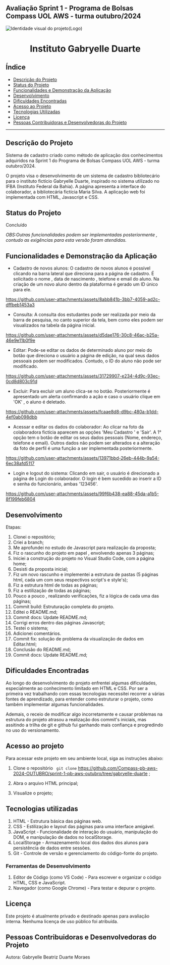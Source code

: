 ## Avaliação Sprint 1 - Programa de Bolsas Compass UOL  AWS - turma outubro/2024

![Identidade visual do projeto(Logo)](https://github.com/user-attachments/assets/8460c12f-ab60-4549-9f2a-e3fe5c8216c8)

<h1 align="center"> Instituto Gabryelle Duarte </h1>

## Índice

- [Descrição do Projeto](#descrição-do-projeto)
- [Status do Projeto](#status-do-projeto)
- [Funcionalidades e Demonstração da Aplicação](#funcionalidades-e-demonstração-da-aplicação)
- [Desenvolvimento](#desenvolvimento)
- [Dificuldades Encontradas](#dificuldades-encontradas)
- [Acesso ao Projeto](#acesso-ao-projeto)
- [Tecnologias Utilizadas](#tecnologias-utilizadas)
- [Licença](#licença)
- [Pessoas Contribuidoras e Desenvolvedoras do Projeto](#pessoas-contribuidoras-e-desenvolvedoras-do-projeto)
---

## Descrição do Projeto

Sistema de cadastro criado como método de aplicação dos conhecimentos adquiridos na Sprint 1 do Programa de Bolsas Compass UOL  AWS - turma outubro/2024.

O projeto visa o desenvolvimento de um sistema de cadastro bibliotecário para o instituto fictício Gabryelle Duarte, inspirado no sistema utilizado no IFBA (Instituto Federal da Bahia). A página apresenta a interface do colaborador, a bibliotecária fictícia Maria Silva. 
A aplicação web foi implementada com HTML, Javascript e CSS. 


## Status do Projeto
Concluído

*OBS:Outras funcionalidades podem ser implementadas posteriormente , contudo as exigências para esta versão foram atendidas.*

## Funcionalidades e Demonstração da Aplicação

- Cadastro de novos alunos: O cadastro de novos alunos é possível clicando na barra lateral que direciona para a página de cadastro. É solicitado o nome , data de nascimento , telefone e email do aluno. Na criação de um novo aluno  dentro da plataforma é gerado um ID único para ele.
  
https://github.com/user-attachments/assets/8abb841b-3bb7-4059-ad2c-dffbeb1453a3

- Consulta: A consulta dos estudantes pode ser realizada por meio da barra de pesquisa, no canto superior da tela, bem como eles podem ser visualizados na tabela da página inicial.
  
https://github.com/user-attachments/assets/d5dae176-30c8-46ac-b25a-46e9e11b0f9e

- Editar: Pode-se editar os dados de determinado aluno por meio do botão que direciona o usuário a página  de edição, na qual seus dados pessoais podem ser modificados. Contudo, o ID do aluno não pode ser modificado.
  
https://github.com/user-attachments/assets/31729907-e234-4d9c-93ec-0cd8d803c91d

- Excluir: Para excluir um aluno clica-se no botão. Posteriormente é apresentado um alerta confirmando a ação e caso o usuário clique em 'OK' , o aluno é deletado.

https://github.com/user-attachments/assets/fcaae8d8-d9bc-480a-b1dd-4ef0ab098dbb

- Acessar  e editar os dados do colaborador: Ao clicar na foto da colaboradora fictícia  aparecem as opções 'Meu Cadastro ' e 'Sair'. A 1° opção tem o botão de editar os seus dados pessoais (Nome, endereço, telefone e email). Outros dados não podem ser alterados e a alteração da foto de perfil é uma função a ser implementada posteriormente.

https://github.com/user-attachments/assets/13971bbd-26eb-444b-9a54-6ec38afd5117

- Login e logout do sistema: Clicando em sair, o usuário é direcionado a página de Login do colaborador. O login é bem sucedido ao inserir a ID e senha do funcionário, ambas '123456'.
  
https://github.com/user-attachments/assets/99f6b438-ea88-45da-a1b5-8f199feb6804

## Desenvolvimento
 Etapas:
 1. Clonei o repositório;
 2. Criei a branch;
 3. Me aprofundei no estudo de Javascript para realização da proposta;
 4. Fiz o rascunho do projeto em papel , envolvendo apenas 3 páginas;
 5. Iniciei a construção do projeto no Visual Studio Code, com a página home;
 6. Desisti da proposta inicial;
 7. Fiz um novo rascunho e implementei a estrutura de pastas (5 páginas html, cada um com seus respectivos script's e style's);
 8. Fiz a estrutura html de todas as páginas;
 9. Fiz a estilização de todas as páginas;
 10. Pouco a pouco , realizando verificações, fiz a lógica de cada uma das páginas;
 11. Commit build: Estruturação completa do projeto.
 12. Editei o README.md;
 13. Commit docs: Update README.md;
 14. Corrigi erros dentro das páginas Javascript;
 15. Testei o sistema;
 16. Adicionei comentários.
 17.  Commit fix: solução de problema da visualização de dados em Editar.html;
 18. Conclusão do README.md;
 19. Commit docs: Update README.md;


## Dificuldades Encontradas
Ao longo do desenvolvimento do projeto enfrentei algumas dificuldades, especialmente ao conhecimento limitado em HTML e CSS. Por ser a primeira vez trabalhando com essas tecnologias necessitei recorrer a várias fontes de aprendizado, para entender como estruturar o projeto, como também implementar algumas funcionalidades.

Ademais, o receio de modificar algo incorretamente e causar problemas na estrutura do projeto atrasou a realização dos commit's iniciais, mas assitindo a trilha de git e github fui ganhando mais confiança e progredindo no uso do versionamento.

## Acesso ao projeto
Para acessar este projeto em seu ambiente local, siga as instruções abaixo:

1. Clone o repositório
` git clone` https://github.com/Compass-pb-aws-2024-OUTUBRO/sprint-1-pb-aws-outubro/tree/gabryelle-duarte ;

3. Abra o arquivo HTML principal;
4. Visualize o projeto;

## Tecnologias utilizadas
1. HTML - Estrutura básica das páginas web.
2. CSS - Estilização e layout das páginas para uma interface amigável.
3. JavaScript - Funcionalidade de interação do usuário, manipulação do DOM, e manipulação de dados no localStorage.
4. LocalStorage - Armazenamento local dos dados dos alunos para persistência de dados entre sessões.
5. Git - Controle de versão e gerenciamento do código-fonte do projeto.
<h3>Ferramentas de Desenvolvimento</h3>

1. Editor de Código (como VS Code) - Para escrever e organizar o código HTML, CSS e JavaScript.
2. Navegador (como Google Chrome) - Para testar e depurar o projeto.

## Licença

Este projeto é atualmente privado e destinado apenas para avaliação interna. Nenhuma licença de uso público foi atribuída.

## Pessoas Contribuidoras e Desenvolvedoras do Projeto

Autora: Gabryelle Beatriz Duarte Moraes





